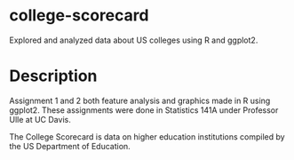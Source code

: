 # college-scorecard
Explored and analyzed data about US colleges using R and ggplot2.

# Description
Assignment 1 and 2 both feature analysis and graphics made in R using ggplot2. These assignments were done in Statistics 141A under Professor Ulle at UC Davis.

The College Scorecard is data on higher education institutions compiled by the US Department of Education.
